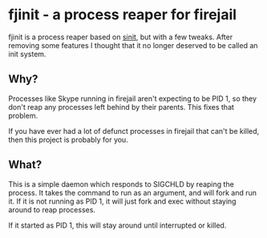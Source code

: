 fjinit - a process reaper for firejail
======================================

fjinit is a process reaper based on [sinit][1], but with a few tweaks.
After removing some features I thought that it no longer deserved to be called
an init system.

Why?
----

Processes like Skype running in firejail aren't expecting to be PID 1, so they
don't reap any processes left behind by their parents. This fixes that problem.

If you have ever had a lot of defunct processes in firejail that can't be
killed, then this project is probably for you.

What?
-----

This is a simple daemon which responds to SIGCHLD by reaping the process.
It takes the command to run as an argument, and will fork and run it.
If it is not running as PID 1, it will just fork and exec without staying
around to reap processes.

If it started as PID 1, this will stay around until interrupted or killed.

[1]: http://tools.suckless.org/sinit "sinit homepage"
